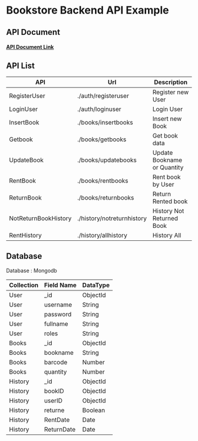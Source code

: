 # Bookstore Backend API Example

## API Document 

#### [API Document Link](https://documenter.getpostman.com/view/9234088/TVRdABr8#98759510-573d-46f1-92e5-c55312d3a6a2)

## API List

| API           | Url                     | Description    |
| ---------    | -----------                     | -------------    |
|RegisterUser   | ./auth/registeruser   | Register new User|
|LoginUser      | ./auth/loginuser      | Login User |
|InsertBook     | ./books/insertbooks   | Insert new Book|
|Getbook        | ./books/getbooks      | Get book data |
|UpdateBook     | ./books/updatebooks   | Update Bookname or Quantity |
|RentBook       | ./books/rentbooks     | Rent book by User |
|ReturnBook     | ./books/returnbooks   | Return Rented book |
|NotReturnBookHistory| ./history/notreturnhistory| History Not Returned Book |
|RentHistory    | ./history/allhistory  | History All |

## Database

Database : Mongodb

| Collection    | Field Name    | DataType  |
| ----------    | ----------    | -------   |
| User          | _id           | ObjectId  |
| User          | username      | String    |
| User          | password      | String    |
| User          | fullname      | String    |
| User          | roles         | String    |
| Books         | _id           | ObjectId  |
| Books         | bookname      | String    |
| Books         | barcode       | Number    |
| Books         | quantity      | Number    |
| History       | _id           | ObjectId  |
| History       | bookID        | ObjectId  |
| History       | userID        | ObjectId  |
| History       | returne       | Boolean   |
| History       | RentDate      | Date      |
| History       | ReturnDate    | Date      |
